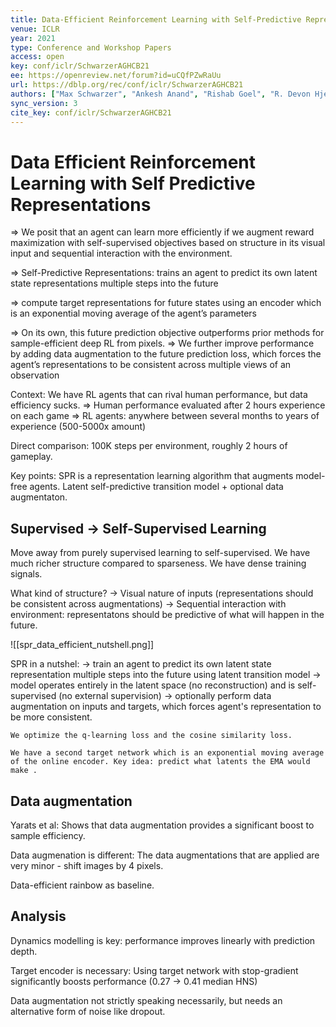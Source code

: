 ```yaml
---
title: Data-Efficient Reinforcement Learning with Self-Predictive Representations.
venue: ICLR
year: 2021
type: Conference and Workshop Papers
access: open
key: conf/iclr/SchwarzerAGHCB21
ee: https://openreview.net/forum?id=uCQfPZwRaUu
url: https://dblp.org/rec/conf/iclr/SchwarzerAGHCB21
authors: ["Max Schwarzer", "Ankesh Anand", "Rishab Goel", "R. Devon Hjelm", "Aaron C. Courville", "Philip Bachman"]
sync_version: 3
cite_key: conf/iclr/SchwarzerAGHCB21
---
```

# Data Efficient Reinforcement Learning with Self Predictive Representations

=> We posit that an agent can learn more efficiently if we augment reward maximization with self-supervised objectives based on structure in its visual input and sequential interaction with the environment.

=> Self-Predictive Representations: trains an agent to predict its own latent state representations multiple steps into the future

=> compute target representations for future states using an encoder which is an exponential moving average of the agent’s parameters

 =>  On its own, this future prediction objective outperforms prior methods for sample-efficient deep RL from pixels.
 => We further improve performance by adding data augmentation to the future prediction loss, which forces the agent’s representations to be consistent across multiple views of an observation

 Context: We have RL agents that can rival human performance, but data efficiency sucks.
  => Human performance evaluated after 2 hours experience on each game
  => RL agents: anywhere between several months to years of experience (500-5000x amount)


  Direct comparison: 100K steps per environment, roughly 2 hours of gameplay.

  Key points: SPR is a representation learning algorithm that augments model-free agents. Latent self-predictive transition model + optional data augmentaton.

  ## Supervised -> Self-Supervised Learning

  Move away from purely supervised learning to self-supervised. We have much richer structure compared to sparseness. We have dense training signals.

  What kind of structure?
   -> Visual nature of inputs (representations should be consistent across augmentations)
   -> Sequential interaction with environment: representatons should be predictive of what will happen in the future.

   ![[spr_data_efficient_nutshell.png]]

   SPR in a nutshel:
    -> train an agent to predict its own latent state representation multiple steps into the future using latent transition model
	-> model operates entirely in the latent space (no reconstruction) and is self-supervised (no external supervision)
	-> optionally perform data augmentation on inputs and targets, which forces agent's representation to be more consistent.

	We optimize the q-learning loss and the cosine similarity loss.

	We have a second target network which is an exponential moving average of the online encoder. Key idea: predict what latents the EMA would make .

## Data augmentation

Yarats et al: Shows that data augmentation provides a significant boost to sample efficiency.

Data augmenation is different: The data augmentations that are applied are very minor - shift images by 4 pixels.

Data-efficient rainbow as baseline.

## Analysis

Dynamics modelling is key: performance improves linearly with prediction depth.

Target encoder is necessary: Using target network with stop-gradient significantly boosts performance (0.27 -> 0.41 median HNS)

Data augmentation not strictly speaking necessarily, but needs an alternative form of noise like dropout.

